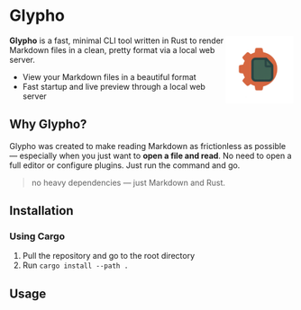 # Glypho 

<img alt="Glypho Logo" src="./assets/glypho-logo-transparent.png" align="right" width="120">

**Glypho** is a fast, minimal CLI tool written in Rust to render Markdown files in a clean, pretty format via a local web server.

- View your Markdown files in a beautiful format
- Fast startup and live preview through a local web server

## Why Glypho?

Glypho was created to make reading Markdown as frictionless as possible — especially when you just want to **open a file and read**. No need to open a full editor or configure plugins. Just run the command and go.

> no heavy dependencies — just Markdown and Rust.

## Installation

### Using Cargo

1. Pull the repository and go to the root directory
2. Run `cargo install --path .`

## Usage